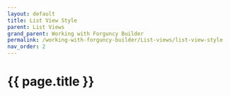 ```yaml
---
layout: default
title: List View Style
parent: List Views
grand_parent: Working with Forguncy Builder
permalink: /working-with-forguncy-builder/List-views/list-view-style
nav_order: 2
---
```


# {{ page.title }}